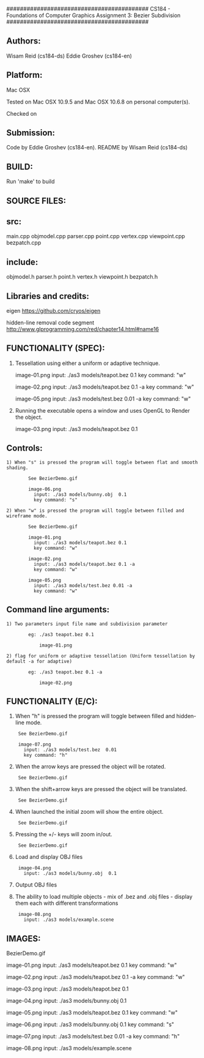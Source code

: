 ##########################################
CS184 - Foundations of Computer Graphics
Assignment 3: Bezier Subdivision
##########################################

Authors:
----------
  Wisam Reid (cs184-ds)
  Eddie Groshev (cs184-en)

Platform:
-----------
  Mac OSX

  Tested on Mac OSX 10.9.5 and Mac OSX 10.6.8 on personal computer(s).

  Checked on

Submission:
-------------
  Code by Eddie Groshev (cs184-en).
  README by Wisam Reid (cs184-ds)

BUILD:
--------
  Run 'make' to build

SOURCE FILES:
---------------
  src:
  ---
  main.cpp
  objmodel.cpp
  parser.cpp
  point.cpp
  vertex.cpp
  viewpoint.cpp
  bezpatch.cpp

  include:
  -------
  objmodel.h
  parser.h
  point.h
  vertex.h
  viewpoint.h
  bezpatch.h

Libraries and credits:
------------------------
  eigen
    https://github.com/cryos/eigen

  hidden-line removal code segment
    http://www.glprogramming.com/red/chapter14.html#name16

FUNCTIONALITY (SPEC):
-----------------------

  1) Tessellation using either a uniform or adaptive technique.

        image-01.png
          input: ./as3 models/teapot.bez 0.1
          key command: "w"

        image-02.png
          input: ./as3 models/teapot.bez 0.1 -a
          key command: "w"

        image-05.png
          input: ./as3 models/test.bez 0.01 -a
          key command: "w"

  2) Running the executable opens a window and uses OpenGL to Render the object.

        image-03.png
          input: ./as3 models/teapot.bez 0.1

  Controls:
  --------

    1) When "s" is pressed the program will toggle between flat and smooth shading.

            See BezierDemo.gif

            image-06.png
              input: ./as3 models/bunny.obj  0.1
              key command: "s"

    2) When "w" is pressed the program will toggle between filled and wireframe mode.

            See BezierDemo.gif

            image-01.png
              input: ./as3 models/teapot.bez 0.1
              key command: "w"

            image-02.png
              input: ./as3 models/teapot.bez 0.1 -a
              key command: "w"

            image-05.png
              input: ./as3 models/test.bez 0.01 -a
              key command: "w"

  Command line arguments:
  ----------------------

    1) Two parameters input file name and subdivision parameter

            eg: ./as3 teapot.bez 0.1

                image-01.png

    2) flag for uniform or adaptive tessellation (Uniform tessellation by default -a for adaptive)

            eg: ./as3 teapot.bez 0.1 -a

                image-02.png


FUNCTIONALITY (E/C):
----------------------

  1) When "h" is pressed the program will toggle between filled and hidden-line mode.

          See BezierDemo.gif

          image-07.png
            input: ./as3 models/test.bez  0.01
            key command: "h"

  2) When the arrow keys are pressed the object will be rotated.

          See BezierDemo.gif

  3) When the shift+arrow keys are pressed the object will be translated.

          See BezierDemo.gif

  4) When launched the initial zoom will show the entire object.

          See BezierDemo.gif

  5) Pressing the +/- keys will zoom in/out.

          See BezierDemo.gif

  6) Load and display OBJ files

          image-04.png
            input: ./as3 models/bunny.obj  0.1

  7) Output OBJ files

  8) The ability to load multiple objects
    - mix of .bez and .obj files
    - display them each with different transformations

          image-08.png
            input: ./as3 models/example.scene


IMAGES:
---------

BezierDemo.gif

image-01.png
  input: ./as3 models/teapot.bez 0.1
  key command: "w"

image-02.png
  input: ./as3 models/teapot.bez 0.1 -a
  key command: "w"

image-03.png
  input: ./as3 models/teapot.bez 0.1

image-04.png
  input: ./as3 models/bunny.obj 0.1

image-05.png
  input: ./as3 models/teapot.bez 0.1
  key command: "w"

image-06.png
  input: ./as3 models/bunny.obj  0.1
  key command: "s"

image-07.png
  input: ./as3 models/test.bez  0.01 -a
  key command: "h"

image-08.png
  input: ./as3 models/example.scene  
